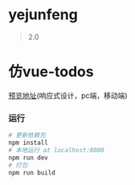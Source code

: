 # yejunfeng

> 2.0
# 仿vue-todos
[预览地址](http://yangyi1024.com/todo)(响应式设计，pc端，移动端)




### 运行
``` bash
# 更新依赖包
npm install
# 本地运行 at localhost:8080
npm run dev
# 打包
npm run build
```
